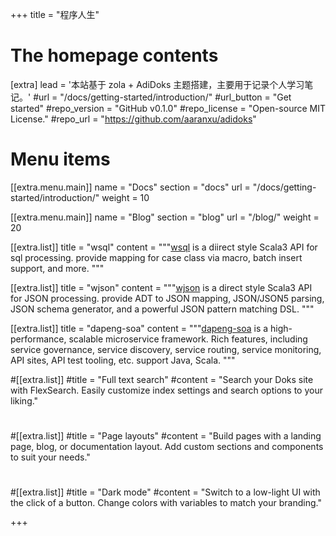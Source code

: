+++
title = "程序人生"


# The homepage contents
[extra]
lead = '本站基于 zola + AdiDoks 主题搭建，主要用于记录个人学习笔记。'
#url = "/docs/getting-started/introduction/"
#url_button = "Get started"
#repo_version = "GitHub v0.1.0"
#repo_license = "Open-source MIT License."
#repo_url = "https://github.com/aaranxu/adidoks"

# Menu items
[[extra.menu.main]]
name = "Docs"
section = "docs"
url = "/docs/getting-started/introduction/"
weight = 10

[[extra.menu.main]]
name = "Blog"
section = "blog"
url = "/blog/"
weight = 20

[[extra.list]]
title = "wsql"
content = """<a href='https://github.com/wangzaixiang/wsql'>wsql</a> is a diirect style Scala3 API for sql processing. 
provide mapping for case class via macro, batch insert support, and more.
"""

[[extra.list]]
title = "wjson"
content = """<a href="https://github.com/wangzaixiang/wjson/">wjson</a> is a direct style Scala3 API for JSON processing.
provide ADT to JSON mapping, JSON/JSON5 parsing, JSON schema generator, and a powerful JSON pattern matching DSL. 
"""

[[extra.list]]
title = "dapeng-soa"
content = """<a href="https://github.com/dapeng-soa/dapeng-soa">dapeng-soa</a> is a high-performance, scalable microservice framework.
Rich features, including service governance, service discovery, service routing, service monitoring, API sites, API test tooling, etc.
support Java, Scala.
"""

#[[extra.list]]
#title = "Full text search"
#content = "Search your Doks site with FlexSearch. Easily customize index settings and search options to your liking."
#
#[[extra.list]]
#title = "Page layouts"
#content = "Build pages with a landing page, blog, or documentation layout. Add custom sections and components to suit your needs."
#
#[[extra.list]]
#title = "Dark mode"
#content = "Switch to a low-light UI with the click of a button. Change colors with variables to match your branding."

+++
